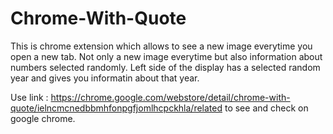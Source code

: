 # Chrome-With-Quote
This is chrome extension which allows to see a new image everytime you open a new tab. Not only a new image everytime but also information about numbers selected randomly. Left side of the display has a selected random year and gives you informatin about that year. 

Use link : https://chrome.google.com/webstore/detail/chrome-with-quote/ielncmcnedbbmhfonpgfjomlhcpckhla/related    to see and check on google chrome.    
